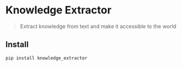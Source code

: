 # Knowledge Extractor
> Extract knowledge from text and make it accessible to the world


## Install

`pip install knowledge_extractor`
